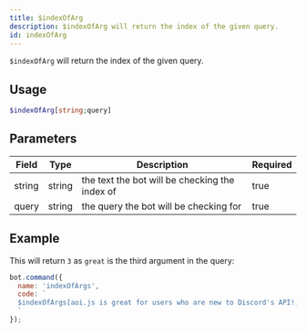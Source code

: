 ```yaml
---
title: $indexOfArg
description: $indexOfArg will return the index of the given query.
id: indexOfArg
---
```


`$indexOfArg` will return the index of the given query.

## Usage

```php
$indexOfArg[string;query]
```

## Parameters 


| Field  | Type   | Description                                    | Required |
| ------ | ------ | ---------------------------------------------- | -------- |
| string | string | the text the bot will be checking the index of | true      |
| query  | string | the query the bot will be checking for         | true      |


## Example

This will return `3` as `great` is the third argument in the query:

```javascript
bot.command({
  name: 'indexOfArgs',
  code: `
  $indexOfArgs[aoi.js is great for users who are new to Discord's API!;great]
  `
});
```
